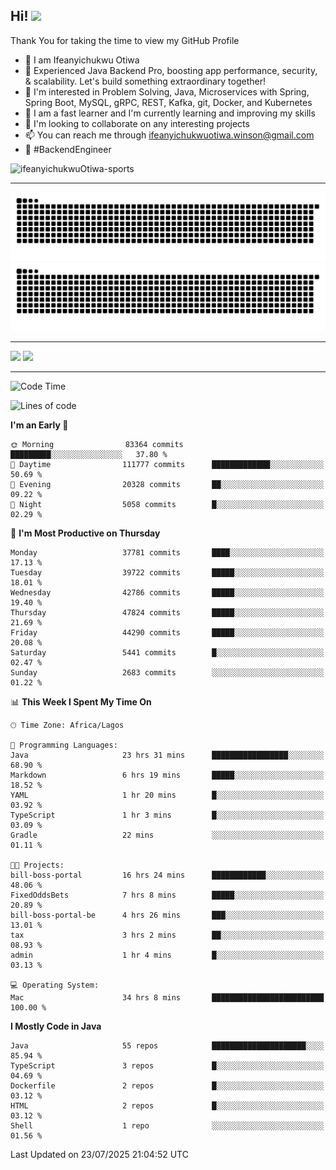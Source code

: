 <!-- BLOG-POST-LIST:START --><!-- BLOG-POST-LIST:END -->

## Hi! <img src="https://media.giphy.com/media/hvRJCLFzcasrR4ia7z/giphy.gif" width="4%"> 

Thank You for taking the time to view my GitHub Profile

- 👋 I am Ifeanyichukwu Otiwa
- 🚀 Experienced Java Backend Pro, boosting app performance, security, & scalability. Let's build something extraordinary together!
- 👀 I'm interested in Problem Solving, Java, Microservices with Spring, Spring Boot, MySQL, gRPC, REST, Kafka, git, Docker, and Kubernetes
- 🌱 I am a fast learner and I'm currently learning and improving my skills
- 💞️ I'm looking to collaborate on any interesting projects
- 📫 You can reach me through ifeanyichukwuotiwa.winson@gmail.com
- 🚀 #BackendEngineer

<p align="left" marginTop="10px"> <img src="https://komarev.com/ghpvc/?username=ifeanyichukwuOtiwa-sports&label=Profile%20views&color=0e75b6&style=for-the-badge" alt="ifeanyichukwuOtiwa-sports" /> </p>

***

<!--🐍📈SNAKEGRAPH / 🌐WEBSITE: https://github.com/Platane/snk -->
![github contribution grid snake animation](https://raw.githubusercontent.com/ifeanyichukwuOtiwa-sports/ifeanyichukwuOtiwa-sports/output/github-contribution-grid-snake-dark.svg#gh-dark-mode-only)![github contribution grid snake animation](https://raw.githubusercontent.com/ifeanyichukwuOtiwa-sports/ifeanyichukwuOtiwa-sports/output/github-contribution-grid-snake.svg#gh-light-mode-only)

***

<p float="left">
  <img float="left" src="https://github-readme-stats.vercel.app/api?username=ifeanyichukwuOtiwa-sports&count_private=true&include_all_commits=true&theme=react&show_icons=true" />
  <img float="right" src="https://github-readme-stats.vercel.app/api/top-langs/?username=ifeanyichukwuOtiwa-sports&layout=compact&show_icons=true&theme=react" /> 
</p>

***



<!--START_SECTION:waka-->
![Code Time](http://img.shields.io/badge/Code%20Time-4%2C003%20hrs%2041%20mins-blue)

![Lines of code](https://img.shields.io/badge/From%20Hello%20World%20I%27ve%20Written-59.8%20million%20lines%20of%20code-blue)

**I'm an Early 🐤** 

```text
🌞 Morning                83364 commits       █████████░░░░░░░░░░░░░░░░   37.80 % 
🌆 Daytime                111777 commits      █████████████░░░░░░░░░░░░   50.69 % 
🌃 Evening                20328 commits       ██░░░░░░░░░░░░░░░░░░░░░░░   09.22 % 
🌙 Night                  5058 commits        █░░░░░░░░░░░░░░░░░░░░░░░░   02.29 % 
```
📅 **I'm Most Productive on Thursday** 

```text
Monday                   37781 commits       ████░░░░░░░░░░░░░░░░░░░░░   17.13 % 
Tuesday                  39722 commits       █████░░░░░░░░░░░░░░░░░░░░   18.01 % 
Wednesday                42786 commits       █████░░░░░░░░░░░░░░░░░░░░   19.40 % 
Thursday                 47824 commits       █████░░░░░░░░░░░░░░░░░░░░   21.69 % 
Friday                   44290 commits       █████░░░░░░░░░░░░░░░░░░░░   20.08 % 
Saturday                 5441 commits        █░░░░░░░░░░░░░░░░░░░░░░░░   02.47 % 
Sunday                   2683 commits        ░░░░░░░░░░░░░░░░░░░░░░░░░   01.22 % 
```


📊 **This Week I Spent My Time On** 

```text
🕑︎ Time Zone: Africa/Lagos

💬 Programming Languages: 
Java                     23 hrs 31 mins      █████████████████░░░░░░░░   68.90 % 
Markdown                 6 hrs 19 mins       █████░░░░░░░░░░░░░░░░░░░░   18.52 % 
YAML                     1 hr 20 mins        █░░░░░░░░░░░░░░░░░░░░░░░░   03.92 % 
TypeScript               1 hr 3 mins         █░░░░░░░░░░░░░░░░░░░░░░░░   03.09 % 
Gradle                   22 mins             ░░░░░░░░░░░░░░░░░░░░░░░░░   01.11 % 

🐱‍💻 Projects: 
bill-boss-portal         16 hrs 24 mins      ████████████░░░░░░░░░░░░░   48.06 % 
FixedOddsBets            7 hrs 8 mins        █████░░░░░░░░░░░░░░░░░░░░   20.89 % 
bill-boss-portal-be      4 hrs 26 mins       ███░░░░░░░░░░░░░░░░░░░░░░   13.01 % 
tax                      3 hrs 2 mins        ██░░░░░░░░░░░░░░░░░░░░░░░   08.93 % 
admin                    1 hr 4 mins         █░░░░░░░░░░░░░░░░░░░░░░░░   03.13 % 

💻 Operating System: 
Mac                      34 hrs 8 mins       █████████████████████████   100.00 % 
```

**I Mostly Code in Java** 

```text
Java                     55 repos            █████████████████████░░░░   85.94 % 
TypeScript               3 repos             █░░░░░░░░░░░░░░░░░░░░░░░░   04.69 % 
Dockerfile               2 repos             █░░░░░░░░░░░░░░░░░░░░░░░░   03.12 % 
HTML                     2 repos             █░░░░░░░░░░░░░░░░░░░░░░░░   03.12 % 
Shell                    1 repo              ░░░░░░░░░░░░░░░░░░░░░░░░░   01.56 % 
```




 Last Updated on 23/07/2025 21:04:52 UTC
<!--END_SECTION:waka-->

<!--
<p align="center">
![trophy](https://github-profile-trophy.vercel.app/?username=ifeanyichukwuOtiwa-sports&theme=onedark) (https://github.com/ryo-ma/github-profile-trophy)
</p>
-->

<!---
ifeanyi-otiwa/ifeanyi-otiwa is a ✨ special ✨ repository because its `README.md` (this file) appears on your GitHub profile.
You can click the Preview link to take a look at your changes.
--->
